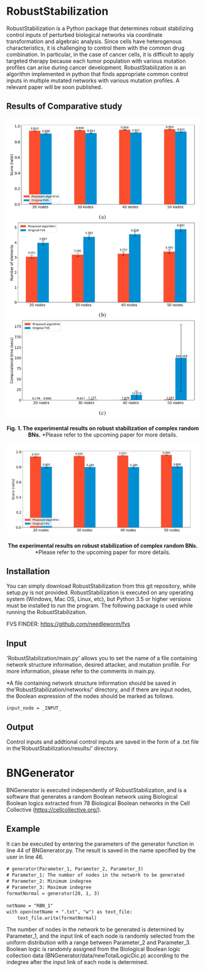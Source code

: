 # RobustStabilization
RobustStabilization is a Python package that determines robust stabilizing control inputs of perturbed biological networks via coordinate transformation and algebraic analysis. Since cells have heterogenous characteristics, it is challenging to control them with the common drug combination. In particular, in the case of cancer cells, it is difficult to apply targeted therapy because each tumor population with various mutation profiles can arise during cancer development. RobustStabilization is an algorithm implemented in python that finds appropriate common control inputs in multiple mutated networks with various mutation profiles. A relevant paper will be soon published.

## Results of Comparative study
<img src="./Fig_1.png" alt="fig_1" />
<p align="center">
    <b>Fig. 1. The experimental results on robust stabilization of complex random BNs.</b>
    *Please refer to the upcoming paper for more details.
</p>

<img src="./Fig_2.png" alt="fig_2" />
<p align="center">
    <b>The experimental results on robust stabilization of complex random BNs.</b>
    *Please refer to the upcoming paper for more details.
</p>



## Installation
You can simply download RobustStabilization from this git repository, while setup.py is not provided. RobustStabilization is executed on any operating system (Windows, Mac OS, Linux, etc), but Python 3.5 or higher versions must be installed to run the program. The following package is used while running the RobustStabilization.

FVS FINDER: https://github.com/needleworm/fvs

## Input
'RobustStabilization/main.py' allows you to set the name of a file containing network structure information, desired attacker, and mutation profile. For more information, please refer to the comments in main.py.

*A file containing network structure information should be saved in the'RobustStabilization/networks/' directory, and if there are input nodes, the Boolean expression of the nodes should be marked as follows.
```
input_node = _INPUT_
```
## Output
Control inputs and addtional control inputs are saved in the form of a .txt file in the'RobustStabilization/results/' directory.


# BNGenerator
BNGenerator is executed independently of RobustStabilization, and is a software that generates a random Boolean network using Biological Boolean logics extracted from 78 Biological Boolean networks in the Cell Collective (https://cellcollective.org/).

## Example
It can be executed by entering the parameters of the generator function in line 44 of BNGenerator.py.
The result is saved in the name specified by the user in line 46.

```
# generator(Parameter_1, Parameter_2, Parameter_3)
# Parameter_1: The number of nodes in the network to be generated
# Parameter_2: Minimum indegree
# Parameter_3: Maximum indegree
formatNormal = generator(20, 1, 3)

netName = "RBN_1"
with open(netName + ".txt", "w") as text_file:
    text_file.write(formatNormal)
```

The number of nodes in the network to be generated is determined by Parameter_1, and the input link of each node is randomly selected from the uniform distribution with a range between Parameter_2 and Parameter_3. Boolean logic is randomly assigned from the Biological Boolean logic collection data (BNGenerator/data/newTotalLogicDic.p) according to the indegree after the input link of each node is determined.
